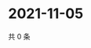 # 2021-11-05

共 0 条

<!-- BEGIN WEIBO -->
<!-- 最后更新时间 Fri Nov 05 2021 23:18:54 GMT+0800 (China Standard Time) -->

<!-- END WEIBO -->
